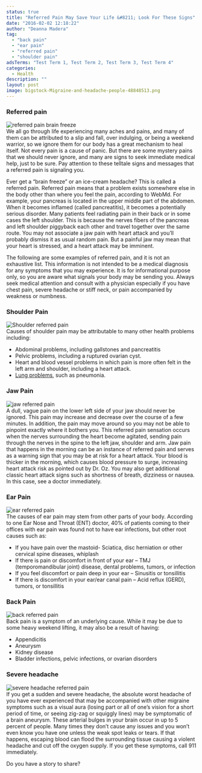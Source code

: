 ```yaml
---
status: true
title: "Referred Pain May Save Your Life &#8211; Look For These Signs"
date: "2016-02-02 12:18:22"
author: "Deanna Madera"
tag:
  - "back pain"
  - "ear pain"
  - "referred pain"
  - "shoulder pain"
adsTerms: "Test Term 1, Test Term 2, Test Term 3, Test Term 4"
categories:
  - Health
description: ""
layout: post
image: bigstock-Migraine-and-headache-people-48848513.png
---
```


### Referred pain

![referred pain brain freeze](/posts/bigstock-Woman-With-Hypersensitive-Teet-31611314.jpg)  
We all go through life experiencing many aches and pains, and many of them can be attributed to a slip and fall, over indulging, or being a weekend warrior, so we ignore them for our body has a great mechanism to heal itself. Not every pain is a cause of panic. But there are some mystery pains that we should never ignore, and many are signs to seek immediate medical help, just to be sure. Pay attention to these telltale signs and messages that a referred pain is signaling you.

Ever get a “brain freeze” or an ice-cream headache? This is called a referred pain. Referred pain means that a problem exists somewhere else in the body other than where you feel the pain, according to WebMd. For example, your pancreas is located in the upper middle part of the abdomen. When it becomes inflamed (called pancreatitis), it becomes a potentially serious disorder. Many patients feel radiating pain in their back or in some cases the left shoulder. This is because the nerves fibers of the pancreas and left shoulder piggyback each other and travel together over the same route. You may not associate a jaw pain with heart attack and you’ll probably dismiss it as usual random pain. But a painful jaw may mean that your heart is stressed, and a heart attack may be imminent.

The following are some examples of referred pain, and it is not an exhaustive list. This information is not intended to be a medical diagnosis for any symptoms that you may experience. It is for informational purpose only, so you are aware what signals your body may be sending you. Always seek medical attention and consult with a physician especially if you have chest pain, severe headache or stiff neck, or pain accompanied by weakness or numbness.

### Shoulder Pain

![Shoulder referred pain](/posts/bigstock-Woman-With-Pain-In-Shoulder-P-98598713.jpg)  
Causes of shoulder pain may be attributable to many other health problems including:

- Abdominal problems, including gallstones and pancreatitis
- Pelvic problems, including a ruptured ovarian cyst.
- Heart and blood vessel problems in which pain is more often felt in the left arm and shoulder, including a heart attack.
- [Lung problems](/7-houseplants-that-improve-your-health-and-clean-pollutants-from-your-home), such as pneumonia.

### Jaw Pain

![jaw referred pain](/posts/bigstock-Jaw-Pain-In-Older-Man-69029920.jpg)  
A dull, vague pain on the lower left side of your jaw should never be ignored. This pain may increase and decrease over the course of a few minutes. In addition, the pain may move around so you may not be able to pinpoint exactly where it bothers you. This referred pain sensation occurs when the nerves surrounding the heart become agitated, sending pain through the nerves in the spine to the left jaw, shoulder and arm. Jaw pain that happens in the morning can be an instance of referred pain and serves as a warning sign that you may be at risk for a heart attack. Your blood is thicker in the morning, which causes blood pressure to surge, increasing heart attack risk as pointed out by Dr. Oz. You may also get additional classic heart attack signs such as shortness of breath, dizziness or nausea. In this case, see a doctor immediately.

### Ear Pain

![ear referred pain](/posts/bigstock-Young-woman-with-a-pain-in-her-76862783-300x267.jpg)  
The causes of ear pain may stem from other parts of your body. According to one Ear Nose and Throat (ENT) doctor, 40% of patients coming to their offices with ear pain was found not to have ear infections, but other root causes such as:

- If you have pain over the mastoid- Sciatica, disc herniation or other cervical spine diseases, whiplash
- If there is pain or discomfort in front of your ear – TMJ (temporomandibular joint) disease, dental problems, tumors, or infection
- If you feel discomfort or pain deep in your ear – Sinusitis or tonsillitis
- If there is discomfort in your ear/ear canal pain – Acid reflux (GERD), tumors, or tonsillitis

### Back Pain

![back referred pain](/posts/bigstock-Backache-concept-bending-over-96285692.jpg)  
Back pain is a symptom of an underlying cause. While it may be due to some heavy weekend lifting, it may also be a result of having:

- Appendicitis
- Aneurysm
- Kidney disease
- Bladder infections, pelvic infections, or ovarian disorders

### Severe headache

![severe headache referred pain](/posts/bigstock-Business-Woman-Stress-And-Head-52797175-1024x768.jpg)  
If you get a sudden and severe headache, the absolute worst headache of you have ever experienced that may be accompanied with other migraine symptoms such as a visual aura (losing part or all of one’s vision for a short period of time, or seeing zig-zag or squiggly lines) may be symptomatic of a brain aneurysm. These arterial bulges in your brain occur in up to 5 percent of people. Many times they don’t cause any issues and you won’t even know you have one unless the weak spot leaks or tears. If that happens, escaping blood can flood the surrounding tissue causing a violent headache and cut off the oxygen supply. If you get these symptoms, call 911 immediately.

Do you have a story to share?
